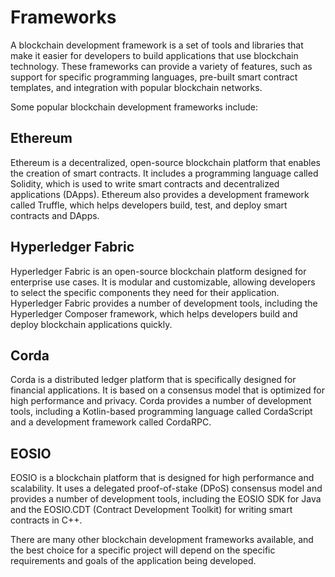 # Frameworks

A blockchain development framework is a set of tools and libraries that make it easier for developers to build applications that use blockchain technology. These frameworks can provide a variety of features, such as support for specific programming languages, pre-built smart contract templates, and integration with popular blockchain networks.

Some popular blockchain development frameworks include:

## Ethereum
Ethereum is a decentralized, open-source blockchain platform that enables the creation of smart contracts. It includes a programming language called Solidity, which is used to write smart contracts and decentralized applications (DApps). Ethereum also provides a development framework called Truffle, which helps developers build, test, and deploy smart contracts and DApps.

## Hyperledger Fabric
Hyperledger Fabric is an open-source blockchain platform designed for enterprise use cases. It is modular and customizable, allowing developers to select the specific components they need for their application. Hyperledger Fabric provides a number of development tools, including the Hyperledger Composer framework, which helps developers build and deploy blockchain applications quickly.

## Corda
Corda is a distributed ledger platform that is specifically designed for financial applications. It is based on a consensus model that is optimized for high performance and privacy. Corda provides a number of development tools, including a Kotlin-based programming language called CordaScript and a development framework called CordaRPC.

## EOSIO
EOSIO is a blockchain platform that is designed for high performance and scalability. It uses a delegated proof-of-stake (DPoS) consensus model and provides a number of development tools, including the EOSIO SDK for Java and the EOSIO.CDT (Contract Development Toolkit) for writing smart contracts in C++.

There are many other blockchain development frameworks available, and the best choice for a specific project will depend on the specific requirements and goals of the application being developed.
